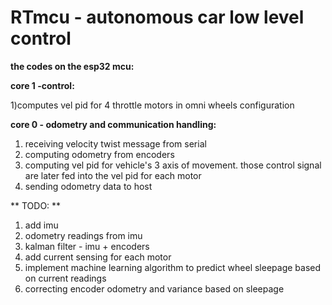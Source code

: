 # RTmcu - autonomous car low level control
**the codes on the esp32 mcu:**

**core 1 -control:**

1)computes vel pid for 4 throttle motors in omni wheels configuration


**core 0 - odometry and communication handling:**

1) receiving velocity twist message from serial
2) computing odometry from encoders
5) computing vel pid for vehicle's 3 axis of movement. those control signal are later fed into the vel pid for each motor
6) sending odometry data to host


** TODO: **
1) add imu
2) odometry readings from imu
3) kalman filter - imu + encoders
4) add current sensing for each motor
5) implement machine learning algorithm to predict wheel sleepage based on current readings
6) correcting encoder odometry and variance based on sleepage


